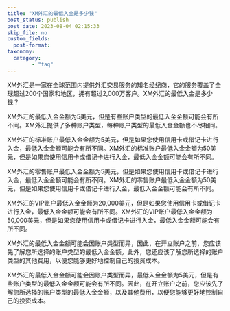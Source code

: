 ```yaml
---
title: "XM外汇的最低入金是多少钱"
post_status: publish
post_date: 2023-08-04 02:15:33
skip_file: no
custom_fields: 
  post-format: 
taxonomy:
  category:
        - "faq"
---
```


XM外汇是一家在全球范围内提供外汇交易服务的知名经纪商，它的服务覆盖了全球超过200个国家和地区，拥有超过2,000万客户。XM外汇的最低入金是多少钱？

XM外汇的最低入金金额为5美元，但是有些账户类型的最低入金金额可能会有所不同。XM外汇提供了多种账户类型，每种账户类型的最低入金金额也不尽相同。

XM外汇的标准账户最低入金金额为5美元，但是如果您使用信用卡或借记卡进行入金，最低入金金额可能会有所不同。XM外汇的标准账户最低入金金额为50美元，但是如果您使用信用卡或借记卡进行入金，最低入金金额可能会有所不同。

XM外汇的零售账户最低入金金额为5美元，但是如果您使用信用卡或借记卡进行入金，最低入金金额可能会有所不同。XM外汇的零售账户最低入金金额为50美元，但是如果您使用信用卡或借记卡进行入金，最低入金金额可能会有所不同。

XM外汇的VIP账户最低入金金额为20,000美元，但是如果您使用信用卡或借记卡进行入金，最低入金金额可能会有所不同。XM外汇的VIP账户最低入金金额为50,000美元，但是如果您使用信用卡或借记卡进行入金，最低入金金额可能会有所不同。

XM外汇的最低入金金额可能会因账户类型而异，因此，在开立账户之前，您应该先了解您所选择的账户类型的最低入金金额。此外，您还应该了解您所选择的账户类型的其他费用，以便您能够更好地控制自己的投资成本。

XM外汇的最低入金金额可能会因账户类型而异，最低入金金额为5美元，但是有些账户类型的最低入金金额可能会有所不同。因此，在开立账户之前，您应该先了解您所选择的账户类型的最低入金金额，以及其他费用，以便您能够更好地控制自己的投资成本。
